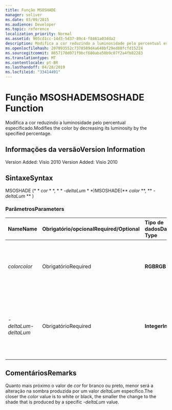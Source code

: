 ```yaml
---
title: Função MSOSHADE
manager: soliver
ms.date: 03/09/2015
ms.audience: Developer
ms.topic: reference
localization_priority: Normal
ms.assetid: 905cd1cc-14d3-5d37-89c4-f8461a03dda2
description: Modifica a cor reduzindo a luminosidade pelo percentual especificado.
ms.openlocfilehash: 207893552c7378589d4a648bf29ed88fcfd15224
ms.sourcegitcommit: 8657170d071f9bcf680aba50b9c07f2a4fb82283
ms.translationtype: MT
ms.contentlocale: pt-BR
ms.lasthandoff: 04/28/2019
ms.locfileid: "33414491"
---
```

# <a name="msoshade-function"></a><span data-ttu-id="2f0e8-103">Função MSOSHADE</span><span class="sxs-lookup"><span data-stu-id="2f0e8-103">MSOSHADE Function</span></span>

<span data-ttu-id="2f0e8-104">Modifica a cor reduzindo a luminosidade pelo percentual especificado.</span><span class="sxs-lookup"><span data-stu-id="2f0e8-104">Modifies the color by decreasing its luminosity by the specified percentage.</span></span>
  
## <a name="version-information"></a><span data-ttu-id="2f0e8-105">Informações da versão</span><span class="sxs-lookup"><span data-stu-id="2f0e8-105">Version Information</span></span>

<span data-ttu-id="2f0e8-106">Version Added: Visio 2010
</span><span class="sxs-lookup"><span data-stu-id="2f0e8-106">Version Added: Visio 2010</span></span> 
  
## <a name="syntax"></a><span data-ttu-id="2f0e8-107">Sintaxe</span><span class="sxs-lookup"><span data-stu-id="2f0e8-107">Syntax</span></span>

<span data-ttu-id="2f0e8-108">MSOSHADE (\* \* *cor* \* \*, \* \* *-deltaLum* \* \*)</span><span class="sxs-lookup"><span data-stu-id="2f0e8-108">MSOSHADE(\*\* *color* \*\*, \*\* *-deltaLum* \*\* )</span></span> 
  
### <a name="parameters"></a><span data-ttu-id="2f0e8-109">Parâmetros</span><span class="sxs-lookup"><span data-stu-id="2f0e8-109">Parameters</span></span>

|<span data-ttu-id="2f0e8-110">**Name**</span><span class="sxs-lookup"><span data-stu-id="2f0e8-110">**Name**</span></span>|<span data-ttu-id="2f0e8-111">**Obrigatório/opcional**</span><span class="sxs-lookup"><span data-stu-id="2f0e8-111">**Required/Optional**</span></span>|<span data-ttu-id="2f0e8-112">**Tipo de dados**</span><span class="sxs-lookup"><span data-stu-id="2f0e8-112">**Data Type**</span></span>|<span data-ttu-id="2f0e8-113">**Descrição**</span><span class="sxs-lookup"><span data-stu-id="2f0e8-113">**Description**</span></span>|
|:-----|:-----|:-----|:-----|
| <span data-ttu-id="2f0e8-114">_color_</span><span class="sxs-lookup"><span data-stu-id="2f0e8-114">_color_</span></span> <br/> |<span data-ttu-id="2f0e8-115">Obrigatório</span><span class="sxs-lookup"><span data-stu-id="2f0e8-115">Required</span></span>  <br/> |<span data-ttu-id="2f0e8-116">**RGB**</span><span class="sxs-lookup"><span data-stu-id="2f0e8-116">**RGB**</span></span> <br/> |<span data-ttu-id="2f0e8-117">O valor de cor RGB (vermelho, verde, azul) padrão ou a referência a uma cor.</span><span class="sxs-lookup"><span data-stu-id="2f0e8-117">The standard RGB (red, green, blue) color value or reference to a color.</span></span>  <br/> |
| <span data-ttu-id="2f0e8-118">_-deltaLum_</span><span class="sxs-lookup"><span data-stu-id="2f0e8-118">_-deltaLum_</span></span> <br/> |<span data-ttu-id="2f0e8-119">Obrigatório</span><span class="sxs-lookup"><span data-stu-id="2f0e8-119">Required</span></span>  <br/> |<span data-ttu-id="2f0e8-120">**Integer**</span><span class="sxs-lookup"><span data-stu-id="2f0e8-120">**Integer**</span></span> <br/> |<span data-ttu-id="2f0e8-121">A alteração percentual em direção ao branco (-100%) ou preto (100%) do valor de _cor_ .</span><span class="sxs-lookup"><span data-stu-id="2f0e8-121">The percentage change toward white (-100%) or black (100%) from the  _color_ value.</span></span>  <br/> |
   
## <a name="remarks"></a><span data-ttu-id="2f0e8-122">Comentários</span><span class="sxs-lookup"><span data-stu-id="2f0e8-122">Remarks</span></span>

<span data-ttu-id="2f0e8-123">Quanto mais próximo o valor de _cor_ for branco ou preto, menor será a alteração na sombra produzida por um valor _deltaLum_ específico.</span><span class="sxs-lookup"><span data-stu-id="2f0e8-123">The closer the  _color_ value is to white or black, the smaller the change to the shade that is produced by a specific  _-deltaLum_ value.</span></span> 
  

